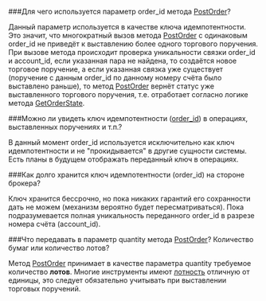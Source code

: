 ###Для чего используется параметр order_id метода [PostOrder](/investAPI/orders#postorder)?

Данный параметр используется в качестве ключа идемпотентности. Это значит, что многократный вызов метода
[PostOrder](/investAPI/orders#postorder) с одинаковым order_id не приведёт к выставлению более одного
торгового поручения. 
При вызове метода происходит проверка уникальности связки order_id и account_id, если указанная пара не найдена,
то создаётся новое торговое поручение, а если указанная связка уже существует (поручение с данным order_id по
данному номеру счёта было выставлено раньше), то метод [PostOrder](/investAPI/orders#postorder) вернёт статус
уже выставленного торгового поручения, т.е. отработает согласно логике метода [GetOrderState](/investAPI/orders#getorderstate).

###Можно ли увидеть ключ идемпотентности ([order_id](/investAPI/orders#postorderrequest)) в операциях, выставленных поручениях и т.п.?

В данный момент order_id используется исключительно как ключ идемпотентности и не "прокидывается" в другие сущности системы.
Есть планы в будущем отображать переданный ключ в операциях.

###Как долго хранится ключ идемпотентности (order_id) на стороне брокера?

Ключ хранится бессрочно, но пока никаких гарантий его сохранности дать не можем (механизм вероятно будет 
пересматриваться). Пока подразумевается полная уникальность переданного order_id в разрезе номера счёта (account_id).

###Что передавать в параметр quantity метода [PostOrder](/investAPI/orders#postorder)? Количество бумаг или количество лотов?

Метод [PostOrder](/investAPI/orders#postorder) принимает в качестве параметра quantity требуемое количество **лотов**.
Многие инструменты имеют [лотность](/investAPI/glossary#lot) отличную от единицы, это следует обязательно учитывать
при выставлении торговых поручений. 

###